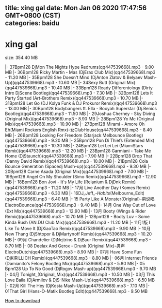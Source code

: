 
title: xing gal
date: Mon Jan 06 2020 17:47:56 GMT+0800 (CST)    
categories: baidu
---

# xing gal
size: 354.40 MB
 
 
|- 37Bpm128 DjMon The Nights Hype Redrums(qq447539668).mp3 - 9.00 MB
|- 36Bpm128 Ricky Martin - Mas (DjErax Club Mix)(qq447539668).mp3 - 11.20 MB
|- 35Bpm128 She Doesn't Mind (DjAnton Zlatov & Belyaev Mash-Up)(qq447539668).mp3 - 10.60 MB
|- 34Sexy Butt (Original Mix)(qq447539668).mp3 - 10.40 MB
|- 33Bpm128 Ready Differentology (Dirty Intro DjScene Bootleg)(qq447539668).mp3 - 7.30 MB
|- 32Bpm128 Lets It Party Started (Art-Brothers Remix)(qq447539668).mp3 - 10.70 MB
|- 31Bpm128 Let Go (DJ Kolya Funk & DJ Prokuror Remix)(qq447539668).mp3 - 13.00 MB
|- 30Bpm128 Bodybangers ft. Ella - Booyah Superstar (Dj.Benics Bootleg)(qq447539668).mp3 - 11.50 MB
|- 29Joshua Cherney - Sky Diving (Original Mix)(qq447539668).mp3 - 8.90 MB
|- 28Bpm128 Yo Mc (Original Mix)(qq447539668).mp3 - 10.90 MB
|- 27Bpm128 Mirami - Amore Oh Eh(Miami Rockers English Rmx)-女ClubHouse(qq447539668).mp3 - 8.40 MB
|- 26Bpm128 Looking For Freedom (Starjack Melbounce Bootleg)(qq447539668).mp3 - 9.20 MB
|- 25Bpm128 Pon Di Thiefs (Extended Mix)(qq447539668).mp3 - 10.30 MB
|- 24Bpm128 Lei Lei Lei (MiamiStars Remix)(qq447539668).mp3 - 12.20 MB
|- 23Bpm128 Garmiani - Take Me Home (DjStaunch)(qq447539668).mp3 - 7.90 MB
|- 22Bpm128 Drop That (Danny David Remix)(qq447539668).mp3 - 10.00 MB
|- 21Bpm128 Cola Bounce Generation (Spacedj Mush-up)(qq447539668).mp3 - 9.30 MB
|- 20Bpm128 Carne Asada (Original Mix)(qq447539668).mp3 - 7.00 MB
|- 19Bpm128 Angel On My Shoulder (Simo Remix)(qq447539668).mp3 - 12.90 MB
|- 18Bpm128 Bon Jovi - It's My Life (Relanium & DjDnk Remix)(qq447539668).mp3 - 11.20 MB
|- 17月 Live Another Day (Komes Remix)(qq447539668).mp3 - 6.30 MB
|- 16DJ_Jeff_-_Habits_(Melbourne_Edit)(qq447539668).mp3 - 6.40 MB
|- 15 Party Like A Monster(Original)-男说唱ElectroBounce(qq447539668).mp3 - 9.40 MB
|- 14月 One Way Out of Love (Ext Mix)(qq447539668).mp3 - 12.90 MB
|- 13月 Booty (Wings & Rider Remix)(qq447539668).mp3 - 10.70 MB
|- 12Bpm128 - Booty Luv - Some Kinda Rush (AN.DU Club Mix)(qq447539668).mp3 - 11.20 MB
|- 11月1版 I Like To Move It (DjXiaoTao Remix)(qq447539668).mp3 - 9.90 MB
|- 10月 New Thang (DjShtopor & DjMartynoff Remix)(qq447539668).mp3 - 10.20 MB
|- 09月 Chandelier (DjNejtrino & DjBaur Remix)(qq447539668).mp3 - 8.70 MB
|- 08 Deelax And Gerox - Drunk (Original Mix)-男声ElectroDutch(qq447539668).mp3 - 8.90 MB
|- 07月 Have Some Fun (DjKIRILLICH Remix)(qq447539668).mp3 - 8.80 MB
|- 06月 Internet Friends (Damianito's Felony Bootleg Mix)(qq447539668).mp3 - 5.80 MB
|- 05 Bpm128 Up To No Good (DjRogov Mash-up)(qq447539668).mp3 - 9.70 MB
|- 04月 Tonight_(Original_Mix)(qq447539668).mp3 - 10.50 MB
|- 03月 This Love Baila (DjArmilov & DjS-Nike Mash-Up)(qq447539668).mp3 - 6.50 MB
|- 02月 Kill The Hey (DjKosta Mash-Up)(qq447539668).mp3 - 7.10 MB
|- 01That Girl (Hans-O-Matik Bootleg Edit)(qq447539668).mp3 - 9.50 MB

[How to download](https://bpcam.bemobtrk.com/go/2ceec3aa-1ca2-46d6-b9ff-aaa5c184517c?jno=126)